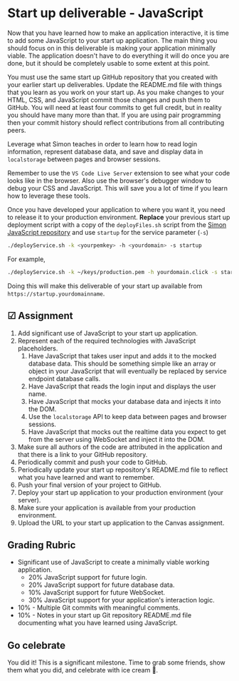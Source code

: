# Start up deliverable - JavaScript

Now that you have learned how to make an application interactive, it is time to add some JavaScript to your start up application. The main thing you should focus on in this deliverable is making your application minimally viable. The application doesn't have to do everything it will do once you are done, but it should be completely usable to some extent at this point.

You must use the same start up GitHub repository that you created with your earlier start up deliverables. Update the README.md file with things that you learn as you work on your start up. As you make changes to your HTML, CSS, and JavaScript commit those changes and push them to GitHub. You will need at least four commits to get full credit, but in reality you should have many more than that. If you are using pair programming then your commit history should reflect contributions from all contributing peers.

Leverage what Simon teaches in order to learn how to read login information, represent database data, and save and display data in `localstorage` between pages and browser sessions.

Remember to use the `VS Code Live Server` extension to see what your code looks like in the browser. Also use the browser's debugger window to debug your CSS and JavaScript. This will save you a lot of time if you learn how to leverage these tools.

Once you have developed your application to where you want it, you need to release it to your production environment. **Replace** your previous start up deployment script with a copy of the `deployFiles.sh` script from the [Simon JavaScript repository](https://github.com/webprogramming260/simon-javascript/blob/main/deployFiles.sh) and use `startup` for the service parameter (`-s`)

```sh
./deployService.sh -k <yourpemkey> -h <yourdomain> -s startup
```

For example,

```sh
./deployService.sh -k ~/keys/production.pem -h yourdomain.click -s startup
```

Doing this will make this deliverable of your start up available from `https://startup.yourdomainname`.

## ☑ Assignment

1. Add significant use of JavaScript to your start up application.
1. Represent each of the required technologies with JavaScript placeholders.
   1. Have JavaScript that takes user input and adds it to the mocked database data. This should be something simple like an array or object in your JavaScript that will eventually be replaced by service endpoint database calls.
   1. Have JavaScript that reads the login input and displays the user name.
   1. Have JavaScript that mocks your database data and injects it into the DOM.
   1. Use the `localstorage` API to keep data between pages and browser sessions.
   1. Have JavaScript that mocks out the realtime data you expect to get from the server using WebSocket and inject it into the DOM.
1. Make sure all authors of the code are attributed in the application and that there is a link to your GitHub repository.
1. Periodically commit and push your code to GitHub.
1. Periodically update your start up repository's README.md file to reflect what you have learned and want to remember.
1. Push your final version of your project to GitHub.
1. Deploy your start up application to your production environment (your server).
1. Make sure your application is available from your production environment.
1. Upload the URL to your start up application to the Canvas assignment.

## Grading Rubric

- Significant use of JavaScript to create a minimally viable working application.
  - 20% JavaScript support for future login.
  - 20% JavaScript support for future database data.
  - 10% JavaScript support for future WebSocket.
  - 30% JavaScript support for your application's interaction logic.
- 10% - Multiple Git commits with meaningful comments.
- 10% - Notes in your start up Git repository README.md file documenting what you have learned using JavaScript.

## Go celebrate

You did it! This is a significant milestone. Time to grab some friends, show them what you did, and celebrate with ice cream 🍦.
